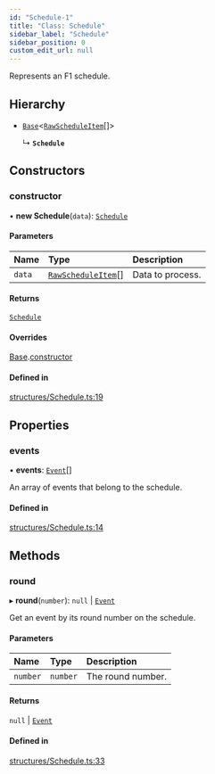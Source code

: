 ```yaml
---
id: "Schedule-1"
title: "Class: Schedule"
sidebar_label: "Schedule"
sidebar_position: 0
custom_edit_url: null
---
```


Represents an F1 schedule.

## Hierarchy

- [`Base`](Base.md)\<[`RawScheduleItem`](../interfaces/RawScheduleItem.md)[]\>

  ↳ **`Schedule`**

## Constructors

### constructor

• **new Schedule**(`data`): [`Schedule`](Schedule-1.md)

#### Parameters

| Name | Type | Description |
| :------ | :------ | :------ |
| `data` | [`RawScheduleItem`](../interfaces/RawScheduleItem.md)[] | Data to process. |

#### Returns

[`Schedule`](Schedule-1.md)

#### Overrides

[Base](Base.md).[constructor](Base.md#constructor)

#### Defined in

[structures/Schedule.ts:19](https://github.com/marinofranz/f1.ts/blob/main/src/structures/Schedule.ts#L19)

## Properties

### events

• **events**: [`Event`](Event.md)[]

An array of events that belong to the schedule.

#### Defined in

[structures/Schedule.ts:14](https://github.com/marinofranz/f1.ts/blob/main/src/structures/Schedule.ts#L14)

## Methods

### round

▸ **round**(`number`): ``null`` \| [`Event`](Event.md)

Get an event by its round number on the schedule.

#### Parameters

| Name | Type | Description |
| :------ | :------ | :------ |
| `number` | `number` | The round number. |

#### Returns

``null`` \| [`Event`](Event.md)

#### Defined in

[structures/Schedule.ts:33](https://github.com/marinofranz/f1.ts/blob/main/src/structures/Schedule.ts#L33)
